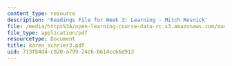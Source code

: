 ```yaml
---
content_type: resource
description: 'Readings File for Week 3: Learning - Mitch Resnick'
file: /media/https%3A/open-learning-course-data-rc.s3.amazonaws.com/mas-961-seminar-on-deep-engagement-fall-2004/713fb4d4c920a79924c6b614cc66d913_karen_schrier3.pdf
file_type: application/pdf
resourcetype: Document
title: karen_schrier3.pdf
uid: 713fb4d4-c920-a799-24c6-b614cc66d913
---
```

